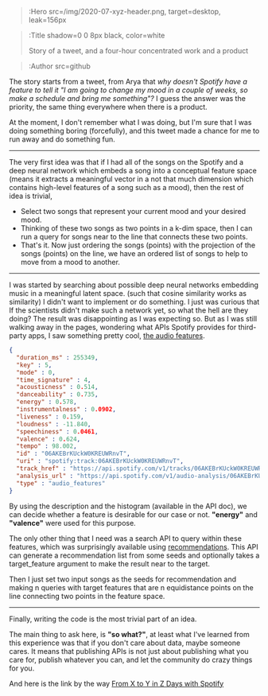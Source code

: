 > :Hero src=/img/2020-07-xyz-header.png,
>       target=desktop,
>       leak=156px


> :Title shadow=0 0 8px black, color=white
>
> Story of a tweet, and a four-hour concentrated work and a product

> :Author src=github


The story starts from a tweet, from Arya that *why doesn't Spotify have a feature to tell it "I am going to change my mood in a couple of weeks, so make a schedule and bring me something"?* I guess the answer was the priority, the same thing everywhere when there is a product.

At the moment, I don't remember what I was doing, but I'm sure that I was doing something boring (forcefully), and this tweet made a chance for me to run away and do something fun.

---

The very first idea was that if I had all of the songs on the Spotify and a deep neural network which embeds a song into a conceptual feature space (means it extracts a meaningful vector in a not that much dimension which contains high-level features of a song such as a mood), then the rest of idea is trivial,

- Select two songs that represent your current mood and your desired mood.
- Thinking of these two songs as two points in a k-dim space, then I can run a query for songs near to the line that connects these two points.
- That's it. Now just ordering the songs (points) with the projection of the songs (points) on the line, we have an ordered list of songs to help to move from a mood to another.

---

I was started by searching about possible deep neural networks embedding music in a meaningful latent space. (such that cosine similarity works as similarity) I didn't want to implement or do something. I just was curious that If the scientists didn't make such a network yet, so what the hell are they doing? The result was disappointing as I was expecting so. But as I was still walking away in the pages, wondering what APIs Spotify provides for third-party apps, I saw something pretty cool‍, [the audio features](https://developer.spotify.com/documentation/web-api/reference/tracks/get-audio-features/).

```json
{
  "duration_ms" : 255349,
  "key" : 5,
  "mode" : 0,
  "time_signature" : 4,
  "acousticness" : 0.514,
  "danceability" : 0.735,
  "energy" : 0.578,
  "instrumentalness" : 0.0902,
  "liveness" : 0.159,
  "loudness" : -11.840,
  "speechiness" : 0.0461,
  "valence" : 0.624,
  "tempo" : 98.002,
  "id" : "06AKEBrKUckW0KREUWRnvT",
  "uri" : "spotify:track:06AKEBrKUckW0KREUWRnvT",
  "track_href" : "https://api.spotify.com/v1/tracks/06AKEBrKUckW0KREUWRnvT",
  "analysis_url" : "https://api.spotify.com/v1/audio-analysis/06AKEBrKUckW0KREUWRnvT",
  "type" : "audio_features"
}
```

By using the description and the histogram (available in the API doc), we can decide whether a feature is desirable for our case or not. **"energy"** and **"valence"** were used for this purpose.

The only other thing that I need was a search API to query within these features, which was surprisingly available using [recommendations](https://developer.spotify.com/documentation/web-api/reference/browse/get-recommendations/). This API can generate a recommendation list from some seeds and optionally takes a target_feature argument to make the result near to the target.

Then I just set two input songs as the seeds for recommendation and making n queries with target features that are n equidistance points on the line connecting two points in the feature space.

---

Finally, writing the code is the most trivial part of an idea.

The main thing to ask here, is **"so what?"**, at least what I've learned from this experience was that if you don't care about data, maybe someone cares. It means that publishing APIs is not just about publishing what you care for, publish whatever you can, and let the community do crazy things for you.

And here is the link by the way [From X to Y in Z Days with Spotify](https://sesajad.me/sub/xyz/)
